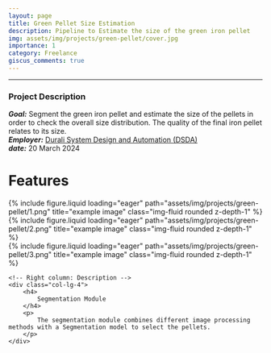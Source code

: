 ```yaml
---
layout: page
title: Green Pellet Size Estimation
description: Pipeline to Estimate the size of the green iron pellet
img: assets/img/projects/green-pellet/cover.jpg
importance: 1
category: Freelance 
giscus_comments: true
---
```


---
### Project Description
**_Goal:_** Segment the green iron pellet and estimate the size of the pellets in order to check the overall size distribution. The quality of the final iron pellet relates to its size.   
**_Employer:_** [Durali System Design and Automation (DSDA)](https://www.dsdaco.com/en/)  
**_date:_** 20 March 2024  


# Features


<div class="row mt-3">
    <!-- Left column: Images -->
    <div class="col-lg-8">
        <div class="row">
            <div class="col-6 mb-3">
                {% include figure.liquid loading="eager" path="assets/img/projects/green-pellet/1.png" title="example image" class="img-fluid rounded z-depth-1" %}
            </div>
            <div class="col-6 mb-3">
                {% include figure.liquid loading="eager" path="assets/img/projects/green-pellet/2.png" title="example image" class="img-fluid rounded z-depth-1" %}
            </div>
            <div class="col-12">
                {% include figure.liquid loading="eager" path="assets/img/projects/green-pellet/3.png" title="example image" class="img-fluid rounded z-depth-1" %}
            </div>
        </div>
    </div>

    <!-- Right column: Description -->
    <div class="col-lg-4">
        <h4>
            Segmentation Module
        </h4>
        <p>
            The segmentation module combines different image processing methods with a Segmentation model to select the pellets.  
        </p>
    </div>
</div>




